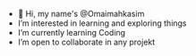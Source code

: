 - 👋 Hi, my name's @Omaimahkasim
- I’m interested in learning and exploring things
- I’m currently learning Coding
- I’m open to collaborate in any projekt


<!---
Omaimahkasim/Omaimahkasim is a ✨ special ✨ repository because its `README.md` (this file) appears on your GitHub profile.
You can click the Preview link to take a look at your changes.
--->
